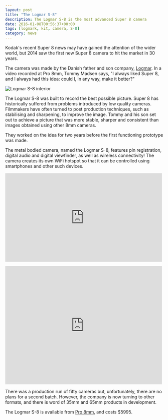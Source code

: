 ```yaml
---
layout: post
title: "The Logmar S-8"
description: The Logmar S-8 is the most advanced Super 8 camera
date: 2016-01-08T00:56:37+00:00
tags: [logmark, kit, camera, S-8]
category: news
---
```


Kodak's recent Super 8 news may have gained the attention of the wider world, but 2014 saw the first new Super 8 camera to hit the market in 30 years.

The camera was made by the Danish father and son company, <a href="http://www.logmar.dk/">Logmar</a>. In a video recorded at Pro 8mm, Tommy Madsen says, "I always liked Super 8, and I always had this idea: could I, in any way, make it better?"

<img src="{{ site.baseurl }}/assets/logmar/logmar-side.jpg" alt="Logmar S-8 interior">

The Logmar S-8 was built to record the best possible picture. Super 8 has historically suffered from problems introduced by low quality cameras. Filmmakers have often turned to post production techniques, such as stabilising and sharpening, to improve the image. Tommy and his son set out to achieve a picture that was more stable, sharper and consistent than images obtained using other 8mm cameras. 

They worked on the idea for two years before the first functioning prototype was made.

The metal bodied camera, named the Logmar S-8, features pin registration, digital audio and digital viewfinder, as well as wireless connectivity! The camera creates its own WiFi hotspot so that it can be controlled using smartphones and other such devices.

<iframe class="video" src="https://player.vimeo.com/video/101753821?title=0&byline=0&portrait=0" width="500" height="281" frameborder="0" webkitallowfullscreen mozallowfullscreen allowfullscreen></iframe>
<p></p>
<iframe class="video" src="https://player.vimeo.com/video/129700087?title=0&byline=0&portrait=0" width="500" height="375" frameborder="0" webkitallowfullscreen mozallowfullscreen allowfullscreen></iframe>
<p></p>

There was a production run of fifty cameras but, unfortunately, there are no plans for a second batch. However, the company is now turning to other formats, and there is word of 35mm and 65mm products in development.

The Logmar S-8 is available from <a href="http://www.pro8mm.com/Merchant5/merchant.mvc?Screen=PROD&Store_Code=01&Product_Code=camera_logmar&Category_Code=S8">Pro 8mm</a>, and costs $5995.

